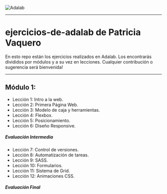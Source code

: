 ![Adalab](https://beta.adalab.es/resources/images/adalab-logo-155x61-bg-white.png)

***

# ejercicios-de-adalab de Patricia Vaquero

En esto repo están los ejercicios realizados en Adalab. Los encontrarás divididos por módulos y a su vez en lecciones. 
Cualquier contribución o sugerencia será bienvenida!

***

## Módulo 1:

* Lección 1: Intro a la web.
* Lección 2: Primera Página Web.
* Lección 3: Modelo de caja y herramientas.
* Lección 4: Flexbox.
* Lección 5: Posicionamiento.
* Lección 6: Diseño Responsive.
##### Evaluación Intermedia
* Lección 7: Control de versiones.
* Lección 8: Automatización de tareas.
* Lección 9: SASS.
* Lección 10: Formularios.
* Lección 11: Sistema de Grid.
* Lección 12: Animaciones CSS.
##### Evaluación Final
